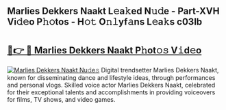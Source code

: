 ## Marlies Dekkers Naakt L𝚎a𝚔ed N𝚞𝚍e - Part-XVH Vi𝚍𝚎o P𝚑𝚘tos - H𝚘𝚝 O𝚗𝚕yf𝚊ns L𝚎a𝚔s c03lb

# <h2><a href="http://kfb7ow.oniu.top/?m=Marlies+Dekkers+Naakt">🔗👉 🔴 Marlies Dekkers Naakt P𝚑ot𝚘𝚜 V𝚒d𝚎o</a></h2>

[![Marlies Dekkers Naakt Nu𝚍e𝚜](https://i.imgur.com/0qMVB7G.gif)](http://kfb7ow.oniu.top/?m=Marlies+Dekkers+Naakt)
Digital trendsetter Marlies Dekkers Naakt, known for disseminating dance and lifestyle ideas, through performances and personal vlogs. Skilled voice actor Marlies Dekkers Naakt, celebrated for their exceptional talents and accomplishments in providing voiceovers for films, TV shows, and video games.  
